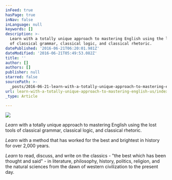 ```yaml
---
inFeed: true
hasPage: true
inNav: false
inLanguage: null
keywords: []
description: >-
  Learn with a totally unique approach to mastering English using the lost tools
  of classical grammar, classical logic, and classical rhetoric. 
datePublished: '2016-06-21T06:20:01.981Z'
dateModified: '2016-06-21T05:49:53.082Z'
title: ''
author: []
authors: []
publisher: null
starred: false
sourcePath: >-
  _posts/2016-06-21-learn-with-a-totally-unique-approach-to-mastering-english-us.md
url: learn-with-a-totally-unique-approach-to-mastering-english-us/index.html
_type: Article

---
```

![](https://the-grid-user-content.s3-us-west-2.amazonaws.com/d1db8192-05a9-4d35-b9f7-5bf27aadbcde.png)

_Learn_ with a totally unique approach to mastering English using the lost tools of classical grammar, classical logic, and classical rhetoric. 

_Learn_ with a method that has worked for the best and brightest in history for over 2,000 years.

_Learn_ to read, discuss, and write on the classics - "the best which has been thought and said" - in literature, philosophy, history, politics, religion, and the natural sciences from the dawn of western civilization to the present day.